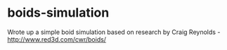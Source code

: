 # boids-simulation
Wrote up a simple boid simulation based on research by Craig Reynolds -http://www.red3d.com/cwr/boids/
